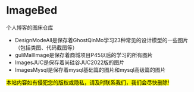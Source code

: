 # ImageBed
个人博客的图床仓库

- DesignModeAll是保存着GhostQinMo学习23种常见的设计模型的一些图片（包括类图、代码截图等）
- guliMallImage是保存着商城项目P45以后的学习的所有图片
- ImagesJUC是保存着尚硅谷JUC2022版的图片
- ImagesMysql是保存着mysql基础篇的图片和mysql高级篇的图片 


<mark>本站内容如有侵犯您的版权或隐私，请及时联系我们，我们会尽快删除!</mark>
